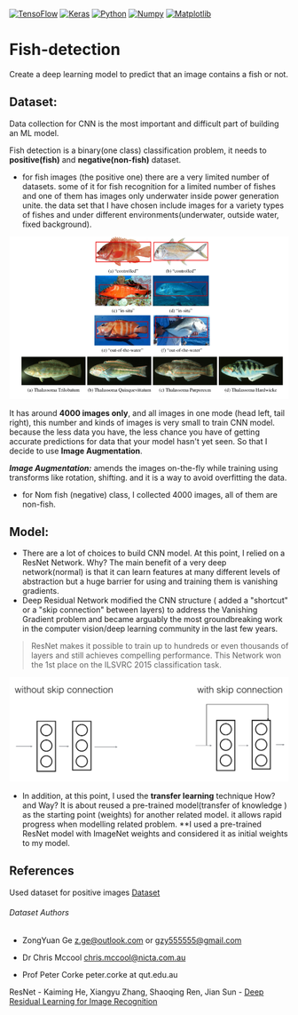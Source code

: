 [![TensoFlow](https://img.shields.io/badge/TensorFlow-2.0-important.svg)]()
[![Keras](https://img.shields.io/badge/tf.Keras-2.2.4-important.svg)]()
[![Python](https://img.shields.io/badge/Python-3-red.svg)]()
[![Numpy](https://img.shields.io/badge/Numpy-1.11.0-informational.svg)](https://pypi.org/project/numpy/)
[![Matplotlib](https://img.shields.io/badge/Matplotlib-2.0-informational.svg)](https://matplotlib.org/)

# Fish-detection
Create a deep learning model to predict that an image contains a fish or not.
## Dataset:

Data collection for CNN is the most important and difficult part of building an ML model.

Fish detection is a binary(one class) classification problem, it needs to **positive(fish)** and **negative(non-fish)** dataset.
- for fish images (the positive one) there are a very limited number of datasets. some of it for fish recognition for a limited number of fishes and one of them has images only underwater inside power generation unite. 
the data set that I have chosen include images for a variety types of fishes and under different environments(underwater, outside water, fixed background).

![](https://github.com/Ahmad-AlShalabi/Fish-detection/blob/master/images/dataset.PNG?raw=true "Dataset")

It has around **4000 images only**, and all images in one mode (head left, tail right), 
this number and kinds of images is very small to train CNN model. because the less data you have, the less chance you have of getting accurate predictions for data that your model hasn't yet seen.
So that I decide to use **Image Augmentation**.

***Image Augmentation:*** amends the images on-the-fly while training using transforms like rotation, shifting. and it is a way to avoid overfitting the data.

- for Nom fish (negative) class, I collected 4000 images, all of them are non-fish.


## Model:
- There are a lot of choices to build CNN model.
At this point, I relied on a ResNet Network. Why?
The main benefit of a very deep network(normal) is that it can learn features at many different levels of abstraction but a huge barrier for using and training them is vanishing gradients.
- Deep Residual Network modified the CNN structure ( added a "shortcut" or a "skip connection" between layers) to address the Vanishing Gradient problem and became arguably the most groundbreaking work in the computer vision/deep learning community in the last few years.
>ResNet makes it possible to train up to hundreds or even thousands of layers and still achieves compelling performance.
This Network won the 1st place on the ILSVRC 2015 classification task. 

![](https://github.com/Ahmad-AlShalabi/Fish-detection/blob/master/images/skip_connection.png?raw=true "Shortcut")
- In addition, at this point, I used the **transfer learning** technique How? and Way?
It is about reused a pre-trained model(transfer of knowledge ) as the starting point (weights) for another related model.
it allows rapid progress when modelling related problem.
**I used a pre-trained ResNet model with ImageNet weights and considered it as initial weights to my model.




## References

Used dataset for positive images [Dataset](https://wiki.qut.edu.au/display/cyphy/Fish+Dataset)
###### Dataset Authors
- ZongYuan Ge              z.ge@outlook.com or gzy555555@gmail.com

- Dr Chris Mccool           chris.mccool@nicta.com.au

- Prof Peter Corke          peter.corke at qut.edu.au


ResNet - Kaiming He, Xiangyu Zhang, Shaoqing Ren, Jian Sun - [Deep Residual Learning for Image Recognition](https://arxiv.org/abs/1512.03385)







